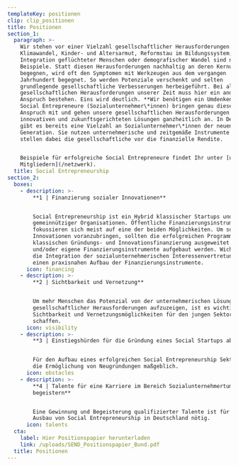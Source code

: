 ```yaml
---
templateKey: positionen
clip: clip_positionen
title: Positionen
section_1:
  paragraph: >-
    Wir stehen vor einer Vielzahl gesellschaftlicher Herausforderungen.
    Klimawandel, Kinder- und Altersarmut, Reformstau im Bildungssystem,
    Integration geflüchteter Menschen oder demografischer Wandel sind nur einige
    Beispiele. Statt diesen Herausforderungen nachhaltig an deren Kernursache zu
    begegnen, wird oft den Symptomen mit Werkzeugen aus dem vergangen
    Jahrhundert begegnet. So werden Potenziale verschenkt und selten
    grundlegende gesellschaftliche Verbesserungen herbeigeführt. Bei all den
    gesellschaftlichen Herausforderungen unserer Zeit muss hier ein anderer
    Anspruch bestehen. Eins wird deutlich. **Wir benötigen ein Umdenken!**
    Social Entrepreneure (Sozialunternehmer\*innen) bringen genau diesen
    Anspruch mit und gehen unsere gesellschaftlichen Herausforderungen mit
    innovativen und zukunftsgerichteten Lösungen ganzheitlich an. In Deutschland
    gibt es bereits eine Vielzahl an Sozialunternehmer\*innen der neuen
    Generation. Sie nutzen unternehmerische und zeitgemäße Instrumente und
    stellen dabei die gesellschaftliche vor die finanzielle Rendite.


    Beispiele für erfolgreiche Social Entrepreneure findet Ihr unter [unseren
    Mitgliedern](/netzwerk).
  title: Social Entrepreneurship
section_2:
  boxes:
    - description: >-
        **1 | Finanzierung sozialer Innovationen**


        Social Entrepreneurship ist ein Hybrid klassischer Startups und
        gemeinnütziger Organisationen. Öffentliche Finanzierungsinstrumente
        fokussieren sich meist auf eine der beiden Möglichkeiten. Um soziale
        Innovationen voranzubringen, sollten die erfolgreichen Programme der
        klassischen Gründungs- und Innovationsfinanzierung ausgeweitet werden
        und/oder eigene Finanzierungsinstrumente aufgebaut werden. Wichtig ist
        die Integration der sozialunternehmerischen Interessenvertretung für
        einen praxisnahen Aufbau der Finanzierungsinstrumente.
      icon: financing
    - description: >-
        **2 | Sichtbarkeit und Vernetzung**


        Um mehr Menschen das Potenzial von der unternehmerischen Lösung
        gesellschaftlicher Herausforderungen aufzuzeigen, ist es wichtig, mehr
        Sichtbarkeit und Vernetzungsmöglichkeiten für den jungen Sektor zu
        schaffen.
      icon: visibility
    - description: >-
        **3 | Einstiegshürden für die Gründung eines Social Startups abbauen**


        Für den Aufbau eines erfolgreichen Social Entrepreneurship Sektor ist
        die Ermöglichung von Neugründungen maßgeblich.
      icon: obstacles
    - description: >-
        **4 | Talente für eine Karriere im Bereich Sozialunternehmertum
        begeistern**


        Eine Gewinnung und Begeisterung qualifizierter Talente ist für den
        Ausbau von Social Entrepreneurship in Deutschland nötig.
      icon: talents
  cta:
    label: Hier Positionspapier herunterladen
    link: /uploads/SEND_Positionspapier_Bund.pdf
  title: Positionen
---
```

